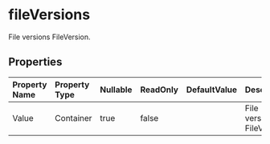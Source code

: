# **fileVersions**

File versions FileVersion. 

## **Properties**

| Property Name | Property Type | Nullable |  ReadOnly | DefaultValue | Description | 
| :- | :- | :- |:- |  :- | :- |
|Value|Container|true|false |  |File versions FileVersion.|

